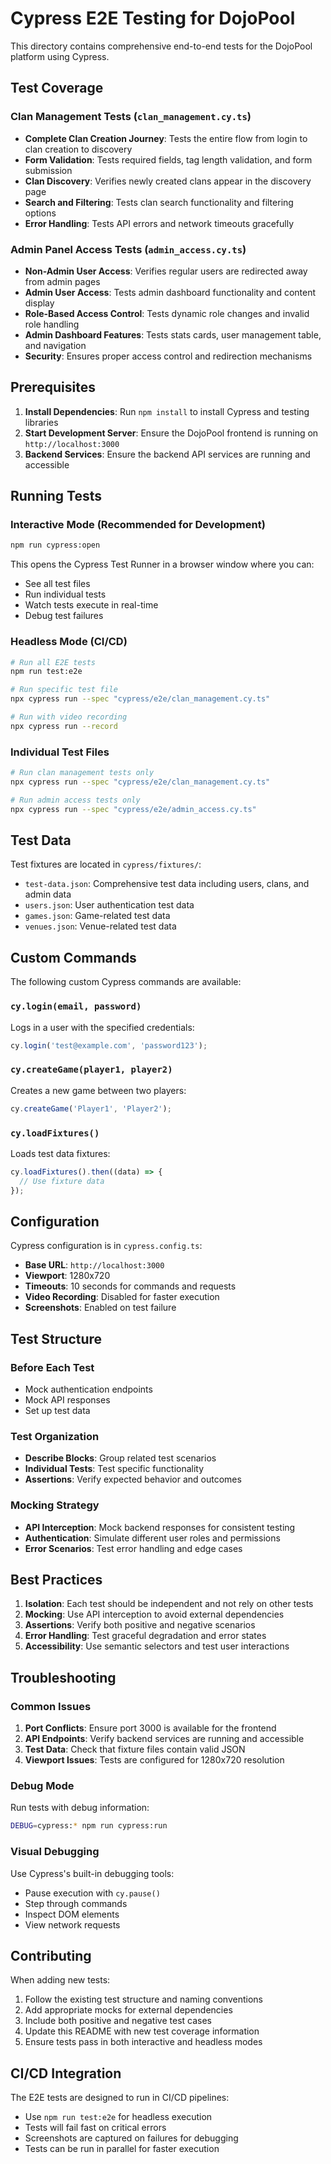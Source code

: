 # Cypress E2E Testing for DojoPool

This directory contains comprehensive end-to-end tests for the DojoPool platform using Cypress.

## Test Coverage

### Clan Management Tests (`clan_management.cy.ts`)
- **Complete Clan Creation Journey**: Tests the entire flow from login to clan creation to discovery
- **Form Validation**: Tests required fields, tag length validation, and form submission
- **Clan Discovery**: Verifies newly created clans appear in the discovery page
- **Search and Filtering**: Tests clan search functionality and filtering options
- **Error Handling**: Tests API errors and network timeouts gracefully

### Admin Panel Access Tests (`admin_access.cy.ts`)
- **Non-Admin User Access**: Verifies regular users are redirected away from admin pages
- **Admin User Access**: Tests admin dashboard functionality and content display
- **Role-Based Access Control**: Tests dynamic role changes and invalid role handling
- **Admin Dashboard Features**: Tests stats cards, user management table, and navigation
- **Security**: Ensures proper access control and redirection mechanisms

## Prerequisites

1. **Install Dependencies**: Run `npm install` to install Cypress and testing libraries
2. **Start Development Server**: Ensure the DojoPool frontend is running on `http://localhost:3000`
3. **Backend Services**: Ensure the backend API services are running and accessible

## Running Tests

### Interactive Mode (Recommended for Development)
```bash
npm run cypress:open
```
This opens the Cypress Test Runner in a browser window where you can:
- See all test files
- Run individual tests
- Watch tests execute in real-time
- Debug test failures

### Headless Mode (CI/CD)
```bash
# Run all E2E tests
npm run test:e2e

# Run specific test file
npx cypress run --spec "cypress/e2e/clan_management.cy.ts"

# Run with video recording
npx cypress run --record
```

### Individual Test Files
```bash
# Run clan management tests only
npx cypress run --spec "cypress/e2e/clan_management.cy.ts"

# Run admin access tests only
npx cypress run --spec "cypress/e2e/admin_access.cy.ts"
```

## Test Data

Test fixtures are located in `cypress/fixtures/`:
- `test-data.json`: Comprehensive test data including users, clans, and admin data
- `users.json`: User authentication test data
- `games.json`: Game-related test data
- `venues.json`: Venue-related test data

## Custom Commands

The following custom Cypress commands are available:

### `cy.login(email, password)`
Logs in a user with the specified credentials:
```typescript
cy.login('test@example.com', 'password123');
```

### `cy.createGame(player1, player2)`
Creates a new game between two players:
```typescript
cy.createGame('Player1', 'Player2');
```

### `cy.loadFixtures()`
Loads test data fixtures:
```typescript
cy.loadFixtures().then((data) => {
  // Use fixture data
});
```

## Configuration

Cypress configuration is in `cypress.config.ts`:
- **Base URL**: `http://localhost:3000`
- **Viewport**: 1280x720
- **Timeouts**: 10 seconds for commands and requests
- **Video Recording**: Disabled for faster execution
- **Screenshots**: Enabled on test failure

## Test Structure

### Before Each Test
- Mock authentication endpoints
- Mock API responses
- Set up test data

### Test Organization
- **Describe Blocks**: Group related test scenarios
- **Individual Tests**: Test specific functionality
- **Assertions**: Verify expected behavior and outcomes

### Mocking Strategy
- **API Interception**: Mock backend responses for consistent testing
- **Authentication**: Simulate different user roles and permissions
- **Error Scenarios**: Test error handling and edge cases

## Best Practices

1. **Isolation**: Each test should be independent and not rely on other tests
2. **Mocking**: Use API interception to avoid external dependencies
3. **Assertions**: Verify both positive and negative scenarios
4. **Error Handling**: Test graceful degradation and error states
5. **Accessibility**: Use semantic selectors and test user interactions

## Troubleshooting

### Common Issues

1. **Port Conflicts**: Ensure port 3000 is available for the frontend
2. **API Endpoints**: Verify backend services are running and accessible
3. **Test Data**: Check that fixture files contain valid JSON
4. **Viewport Issues**: Tests are configured for 1280x720 resolution

### Debug Mode
Run tests with debug information:
```bash
DEBUG=cypress:* npm run cypress:run
```

### Visual Debugging
Use Cypress's built-in debugging tools:
- Pause execution with `cy.pause()`
- Step through commands
- Inspect DOM elements
- View network requests

## Contributing

When adding new tests:
1. Follow the existing test structure and naming conventions
2. Add appropriate mocks for external dependencies
3. Include both positive and negative test cases
4. Update this README with new test coverage information
5. Ensure tests pass in both interactive and headless modes

## CI/CD Integration

The E2E tests are designed to run in CI/CD pipelines:
- Use `npm run test:e2e` for headless execution
- Tests will fail fast on critical errors
- Screenshots are captured on failures for debugging
- Tests can be run in parallel for faster execution
